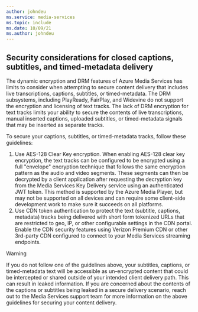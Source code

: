 ```yaml
---
author: johndeu
ms.service: media-services
ms.topic: include
ms.date: 10/09/21
ms.author: johndeu
---
```


## Security considerations for closed captions, subtitles, and timed-metadata delivery

The dynamic encryption and DRM features of Azure Media Services has limits to consider when attempting to secure content delivery that includes live transcriptions, captions, subtitles, or timed-metadata.
The DRM subsystems, including PlayReady, FairPlay, and Widevine do not support the encryption and licensing of text tracks.  The lack of DRM encryption for text tracks limits your ability to secure the contents of live transcriptions, manual inserted captions, uploaded subtitles, or timed-metadata signals that may be inserted as separate tracks.

To secure your captions, subtitles, or timed-metadata tracks, follow these guidelines:

1. Use AES-128 Clear Key encryption.  When enabling AES-128 clear key encryption, the text tracks can be configured to be encrypted using a full "envelope" encryption technique that follows the same encryption pattern as the audio and video segments. These segments can then be decrypted by a client application after requesting the decryption key from the Media Services Key Delivery service using an authenticated JWT token.  This method is supported by the Azure Media Player, but may not be supported on all devices and can require some client-side development work to make sure it succeeds on all platforms.
1. Use CDN token authentication to protect the text (subtitle, captions, metadata) tracks being delivered with short form tokenized URLs that are restricted to geo, IP, or other configurable settings in the CDN portal.  Enable the CDN security features using Verizon Premium CDN or other 3rd-party CDN configured to connect to your Media Services streaming endpoints.

> [!WARNING]
> If you do not follow one of the guidelines above, your subtitles, captions, or timed-metadata text will be accessible as un-encrypted content that could be intercepted or shared outside of your intended client delivery path.
> This can result in leaked information. If you are concerned about the contents of the captions or subtitles being leaked in a secure delivery scenario, reach out to the Media Services support team for more information on the above guidelines for securing your content delivery.